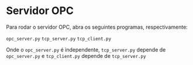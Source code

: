 # Servidor OPC #

Para rodar o servidor OPC, abra os seguintes programas, respectivamente:

`opc_server.py`
`tcp_server.py`
`tcp_client.py`

Onde o `opc_server.py` é independente, `tcp_server.py` depende de `opc_server.py` e `tcp_client.py` depende de `tcp_server.py`